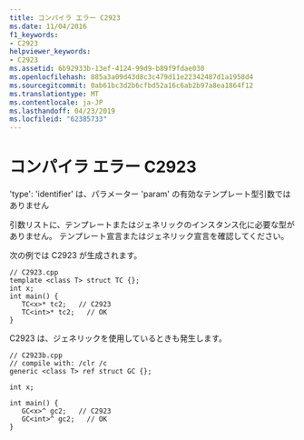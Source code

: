 ```yaml
---
title: コンパイラ エラー C2923
ms.date: 11/04/2016
f1_keywords:
- C2923
helpviewer_keywords:
- C2923
ms.assetid: 6b92933b-13ef-4124-99d9-b89f9fdae030
ms.openlocfilehash: 885a3a09d43d8c3c479d11e22342487d1a1958d4
ms.sourcegitcommit: 0ab61bc3d2b6cfbd52a16c6ab2b97a8ea1864f12
ms.translationtype: MT
ms.contentlocale: ja-JP
ms.lasthandoff: 04/23/2019
ms.locfileid: "62385733"
---
```

# <a name="compiler-error-c2923"></a>コンパイラ エラー C2923

'type': 'identifier' は、パラメーター 'param' の有効なテンプレート型引数ではありません

引数リストに、テンプレートまたはジェネリックのインスタンス化に必要な型がありません。 テンプレート宣言またはジェネリック宣言を確認してください。

次の例では C2923 が生成されます。

```
// C2923.cpp
template <class T> struct TC {};
int x;
int main() {
   TC<x>* tc2;   // C2923
   TC<int>* tc2;   // OK
}
```

C2923 は、ジェネリックを使用しているときも発生します。

```
// C2923b.cpp
// compile with: /clr /c
generic <class T> ref struct GC {};

int x;

int main() {
   GC<x>^ gc2;   // C2923
   GC<int>^ gc2;   // OK
}
```